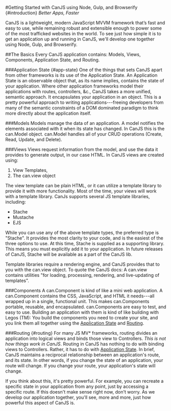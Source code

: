 #Getting Started with CanJS using Node, Gulp, and Browserify {#introduction}
*Better Apps, Faster*

CanJS is a lightweight, modern JavaScript MVVM framework that’s fast and easy to use, while remaining robust and extensible enough to power some of the most trafficked websites in the world. To see just how simple it is to get an application up and running in CanJS, we'll develop one together using Node, Gulp, and Browserify.

##The Basics
Every CanJS application contains: Models, Views, Components, Application State, and Routing.

###Application State {#app-state}
One of the things that sets CanJS apart from other frameworks is its use of the Application State. An Application State is an observable object that, as its name implies, contains the state of your application. Where other application frameworks model their applications with routes, controllers, &c., CanJS takes a more unified, semantic approach. It encapsulates your application in an object. This is a pretty powerful approach to writing applications---freeing developers from many of the semantic constraints of a DOM dominated paradigm to think more directly about the application itself.

###Models
Models manage the data of an application. A model notifies the elements associated with it when its state has changed. In CanJS this is the can.Model object. can.Model handles all of your CRUD operations (Create, Read, Update, and Delete).

###Views
Views request information from the model, and use the data it provides to generate output, in our case HTML. In CanJS views are created using:

1. View Templates, 
2. The can.view object

The view template can be plain HTML, or it can utilize a template library to provide it with more functionality. Most of the time, your views will work with a template library. CanJs supports several JS template libraries, including:

- Stache
- Mustache
- EJS

While you can use any of the above template types, the preferred type is "Stache". It provides the most clarity to your code, and is the easiest of the three options to use. At this time, Stache is supplied as a supporting library. This means you must explicitly add it to your application. In future releases of CanJS, Stache will be available as a part of the CanJS lib. 

Template libraries require a rendering engine, and CanJS provides that to you with the can.view object. To quote the CanJS docs: A can.view contains utilities "for loading, processing, rendering, and live-updating of templates". 

###Components
A can.Component is kind of like a mini web application. A can.Component contains the CSS, JavaScript, and HTML it needs---all wrapped up in a single, functional unit. This makes can.Components portable, reusable, and encapsulated. can.Components are easy to test, and easy to use. Building an application with them is kind of like building with Legos (TM): You build the components you need to create your site, and you link them all together using the [Application State](#app-state) and [Routing](#routing).

###Routing {#routing}
For many JS MV* frameworks, routing divides an application into logical views and binds those view to Controllers. *This is not how things work in CanJS*. Routing in CanJS has nothing to do with binding views to Controllers. Rather, it has to do with [Application State](#app-state). In brief, CanJS maintains a reciprocal relationship between an application's route, and its state. In other words, if you change the state of an application, your route will change. If you change your route, your application's state will change. 

If you think about this, it's pretty powerful. For example, you can recreate a specific state in your application from any point, just by accessing a specific route. If this doesn't make sense right now, don't worry. As we develop our application together, you'll see, more and more, just how powerful this aspect of CanJS is.